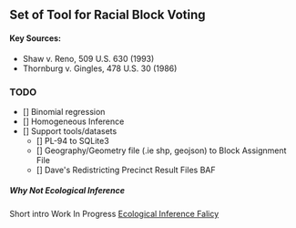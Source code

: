 ## Set of Tool for Racial Block Voting
#### Key Sources:
- Shaw v. Reno, 509 U.S. 630 (1993)
- Thornburg v. Gingles, 478 U.S. 30 (1986)


### TODO 
- [] Binomial regression
- [] Homogeneous Inference
- [] Support tools/datasets
  - [] PL-94 to SQLite3
  - [] Geography/Geometry file (.ie shp, geojson) to Block Assignment File
  - [] Dave's Redistricting Precinct Result Files BAF

##### Why Not Ecological Inference
Short intro Work In Progress
[Ecological Inference Falicy](https://en.wikipedia.org/wiki/Ecological_fallacy)
